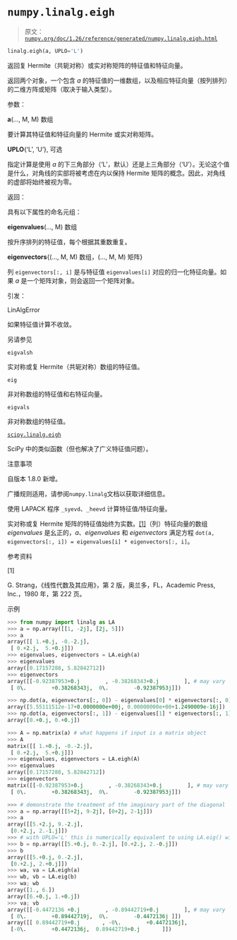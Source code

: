 # `numpy.linalg.eigh`

> 原文：[`numpy.org/doc/1.26/reference/generated/numpy.linalg.eigh.html`](https://numpy.org/doc/1.26/reference/generated/numpy.linalg.eigh.html)

```py
linalg.eigh(a, UPLO='L')
```

返回复 Hermite（共轭对称）或实对称矩阵的特征值和特征向量。

返回两个对象，一个包含 *a* 的特征值的一维数组，以及相应特征向量（按列排列）的二维方阵或矩阵（取决于输入类型）。

参数：

**a**(…, M, M) 数组

要计算其特征值和特征向量的 Hermite 或实对称矩阵。

**UPLO**{‘L’, ‘U’}, 可选

指定计算是使用 *a* 的下三角部分（‘L’，默认）还是上三角部分（‘U’）。无论这个值是什么，对角线的实部将被考虑在内以保持 Hermite 矩阵的概念。因此，对角线的虚部将始终被视为零。

返回：

具有以下属性的命名元组：

**eigenvalues**(…, M) 数组

按升序排列的特征值，每个根据其重数重复。

**eigenvectors**{(…, M, M) 数组，(…, M, M) 矩阵}

列 `eigenvectors[:, i]` 是与特征值 `eigenvalues[i]` 对应的归一化特征向量。如果 *a* 是一个矩阵对象，则会返回一个矩阵对象。

引发：

LinAlgError

如果特征值计算不收敛。

另请参见

`eigvalsh`

实对称或复 Hermite（共轭对称）数组的特征值。

`eig`

非对称数组的特征值和右特征向量。

`eigvals`

非对称数组的特征值。

[`scipy.linalg.eigh`](https://docs.scipy.org/doc/scipy/reference/generated/scipy.linalg.eigh.html#scipy.linalg.eigh "(在 SciPy v1.11.2 中)")

SciPy 中的类似函数（但也解决了广义特征值问题）。

注意事项

自版本 1.8.0 新增。

广播规则适用，请参阅`numpy.linalg`文档以获取详细信息。

使用 LAPACK 程序 `_syevd`、`_heevd` 计算特征值/特征向量。

实对称或复 Hermite 矩阵的特征值始终为实数。[[1]](#rc702e98a756a-1)（列）特征向量的数组 *eigenvalues* 是幺正的，*a*、*eigenvalues* 和 *eigenvectors* 满足方程 `dot(a, eigenvectors[:, i]) = eigenvalues[i] * eigenvectors[:, i]`。

参考资料

[1]

G. Strang，《线性代数及其应用》，第 2 版，奥兰多，FL，Academic Press, Inc.，1980 年，第 222 页。

示例

```py
>>> from numpy import linalg as LA
>>> a = np.array([[1, -2j], [2j, 5]])
>>> a
array([[ 1.+0.j, -0.-2.j],
 [ 0.+2.j,  5.+0.j]])
>>> eigenvalues, eigenvectors = LA.eigh(a)
>>> eigenvalues
array([0.17157288, 5.82842712])
>>> eigenvectors
array([[-0.92387953+0.j        , -0.38268343+0.j        ], # may vary
 [ 0\.        +0.38268343j,  0\.        -0.92387953j]]) 
```

```py
>>> np.dot(a, eigenvectors[:, 0]) - eigenvalues[0] * eigenvectors[:, 0] # verify 1st eigenval/vec pair
array([5.55111512e-17+0.0000000e+00j, 0.00000000e+00+1.2490009e-16j])
>>> np.dot(a, eigenvectors[:, 1]) - eigenvalues[1] * eigenvectors[:, 1] # verify 2nd eigenval/vec pair
array([0.+0.j, 0.+0.j]) 
```

```py
>>> A = np.matrix(a) # what happens if input is a matrix object
>>> A
matrix([[ 1.+0.j, -0.-2.j],
 [ 0.+2.j,  5.+0.j]])
>>> eigenvalues, eigenvectors = LA.eigh(A)
>>> eigenvalues
array([0.17157288, 5.82842712])
>>> eigenvectors
matrix([[-0.92387953+0.j        , -0.38268343+0.j        ], # may vary
 [ 0\.        +0.38268343j,  0\.        -0.92387953j]]) 
```

```py
>>> # demonstrate the treatment of the imaginary part of the diagonal
>>> a = np.array([[5+2j, 9-2j], [0+2j, 2-1j]])
>>> a
array([[5.+2.j, 9.-2.j],
 [0.+2.j, 2.-1.j]])
>>> # with UPLO='L' this is numerically equivalent to using LA.eig() with:
>>> b = np.array([[5.+0.j, 0.-2.j], [0.+2.j, 2.-0.j]])
>>> b
array([[5.+0.j, 0.-2.j],
 [0.+2.j, 2.+0.j]])
>>> wa, va = LA.eigh(a)
>>> wb, vb = LA.eig(b)
>>> wa; wb
array([1., 6.])
array([6.+0.j, 1.+0.j])
>>> va; vb
array([[-0.4472136 +0.j        , -0.89442719+0.j        ], # may vary
 [ 0\.        +0.89442719j,  0\.        -0.4472136j ]])
array([[ 0.89442719+0.j       , -0\.        +0.4472136j],
 [-0\.        +0.4472136j,  0.89442719+0.j       ]]) 
```
